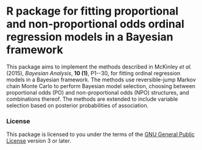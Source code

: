 # R package for fitting proportional and non-proportional odds ordinal regression models in a Bayesian framework

This package aims to implement the methods described in McKinley *et al.* (2015), *Bayesian Analysis*, **10 (1)**, P1--30, for fitting ordinal regression models in a Bayesian framework. The methods use reversible-jump Markov chain Monte Carlo to perform Bayesian model selection, choosing between proportional odds (PO) and non-proportional odds (NPO) structures, and combinations thereof. The methods are extended to include variable selection based on posterior probabilities of association.

### License

This package is licensed to you under the terms of the [GNU General Public License](http://www.gnu.org/licenses/gpl.html) version 3 or later.

